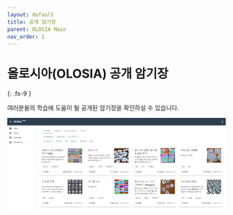 ```yaml
---
layout: default
title: 공개 암기장
parent: OLOSIA Main
nav_order: 1
---
```


# 올로시아(OLOSIA) 공개 암기장
{: .fs-9 }

여러분들의 학습에 도움이 될 공개된 암기장을 확인하실 수 있습니다.

![decks-pc](/assets/images/decks-pc.png)
